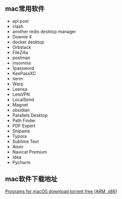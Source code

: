 ## mac常用软件

- api post
- clash
- another redis desktop manager
- Downie 4
- docker desktop
- Orbstack
- FileZilla
- postman
- insomnia
- 1password
- KeePassXC
- iterm
- Warp
- Leensa
- LetsVPN
- LocalSend
- Magnet
- obsidian
- Parallels Desktop
- Path Finder
- PDF Expert
- Snipaste
- Typora
- Sublime Text
- Atom
- Navicat Premium
- Idea
- Pycharm
  

  
## mac软件下载地址
[Programs for macOS download torrent free (ARM, x86)](https://appstorrent.ru/programs/)